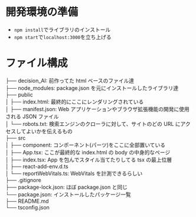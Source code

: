 # 開発環境の準備

- `npm install`でライブラリのインストール
- `npm start`で`localhost:3000`を立ち上げる

# ファイル構成

├── decision_AI: 前作ってた html ベースのファイル達  
├── node_modules: package.json を元にインストールしたライブラリ達  
├── public  
│ ├── index.html: 最終的にここにレンダリングされている  
│ ├── manifest.json: Web アプリケーションやブラウザ拡張機能の開発に使用される JSON ファイル  
│ └── robots.txt: 検索エンジンのクローラに対して、サイトのどの URL にアクセスしてよいかを伝えるもの  
├── src  
│ ├── component: コンポーネント(パーツ)をここに全部置いている  
│ ├── App.tsx: ここが最終的な index.html の body の中身的なページ  
│ ├── index.tsx: App を包んでスタイル当てたりしてる tsx の最上位層  
│ ├── react-add-env.d.ts  
│ └── reportWebVitals.ts: WebVitals を計測できるらしい  
├── .gitignore  
├── package-lock.json: ほぼ package.json と同じ  
└── package.json: インストールしたパッケージ一覧  
├── README.md  
└── tsconfig.json
